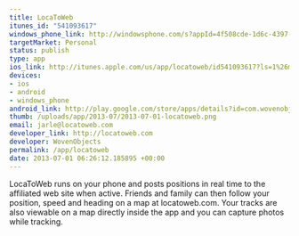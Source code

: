 ```yaml
--- 
title: LocaToWeb
itunes_id: "541093617"
windows_phone_link: http://windowsphone.com/s?appId=4f508cde-1d6c-4397-ae09-743429038447
targetMarket: Personal
status: publish
type: app
ios_link: http://itunes.apple.com/us/app/locatoweb/id541093617?ls=1%26mt=8
devices: 
- ios
- android
- windows_phone
android_link: http://play.google.com/store/apps/details?id=com.wovenobjects.locatoweb
thumb: /uploads/app/2013-07/2013-07-01-locatoweb.png
email: jarle@locatoweb.com
developer_link: http://locatoweb.com
developer: WovenObjects
permalink: /app/locatoweb
date: 2013-07-01 06:26:12.185895 +00:00
---
```


LocaToWeb runs on your phone and posts positions in real time to the affiliated web site when active. Friends and family can then follow your position, speed and heading on a map at locatoweb.com. Your tracks are also viewable on a map directly inside the app and you can capture photos while tracking.
